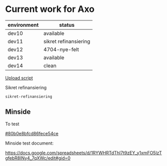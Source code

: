 # Current work for Axo 

| environment | status                |
| ----------- | --------------------- |
| dev10       | available             |
| dev11       | sikret refinansiering |
| dev12       | 4704-nye-felt         |
| dev13       | available             |
| dev14       | clean                 |

[Upload script](https://github.com/omegamedia/omega-internal/tree/master/axo/upload)

Sikret refinansiering

```branch: sikret-refinansiering
sikret-refinansiering
```



## Minside

To test 

[#80b0e8bfcd86fece54ce](https://charlie.axofinans.no/minside/#80b0e8bfcd86fece54ce)



Minside test document:

https://docs.google.com/spreadsheets/d/1RYWHRTdThI7t9zEY_y1xmFO5lzTgfebR8INy4_7qXWc/edit#gid=0

